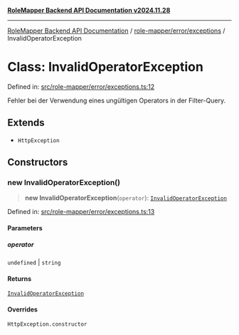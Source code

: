 [**RoleMapper Backend API Documentation v2024.11.28**](../../../../README.md)

***

[RoleMapper Backend API Documentation](../../../../modules.md) / [role-mapper/error/exceptions](../README.md) / InvalidOperatorException

# Class: InvalidOperatorException

Defined in: [src/role-mapper/error/exceptions.ts:12](https://github.com/FlowCraft-AG/RoleMapper/blob/60ae5b0c50e531d470a492fa6758544dd7523d6f/backend/src/role-mapper/error/exceptions.ts#L12)

Fehler bei der Verwendung eines ungültigen Operators in der Filter-Query.

## Extends

- `HttpException`

## Constructors

### new InvalidOperatorException()

> **new InvalidOperatorException**(`operator`): [`InvalidOperatorException`](InvalidOperatorException.md)

Defined in: [src/role-mapper/error/exceptions.ts:13](https://github.com/FlowCraft-AG/RoleMapper/blob/60ae5b0c50e531d470a492fa6758544dd7523d6f/backend/src/role-mapper/error/exceptions.ts#L13)

#### Parameters

##### operator

`undefined` | `string`

#### Returns

[`InvalidOperatorException`](InvalidOperatorException.md)

#### Overrides

`HttpException.constructor`
